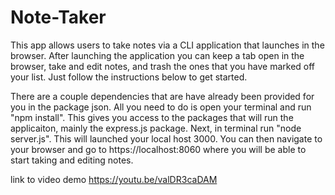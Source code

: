 # Note-Taker

This app allows users to take notes via a CLI application that launches in the browser. After launching the application you can keep a tab open in the browser, take and edit notes, and trash the ones that you have marked off your list. Just follow the instructions below to get started.

There are a couple dependencies that are have already been provided for you in the package json. All you need to do is open your terminal and run "npm install". This gives you access to the packages that will run the applicaiton, mainly the express.js package. Next, in terminal run "node server.js". This will launched your local host 3000. You can then navigate to your browser and go to https://localhost:8060 where you will be able to start taking and editing notes.

link to video demo
https://youtu.be/valDR3caDAM

